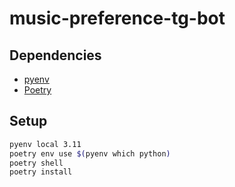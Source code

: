 music-preference-tg-bot
=======================

Dependencies
------------

- [pyenv][pyenv]
- [Poetry][Poetry]

Setup
-----

```sh
pyenv local 3.11
poetry env use $(pyenv which python)
poetry shell
poetry install
```

[pyenv]:    https://github.com/pyenv/pyenv
[Poetry]:   https://python-poetry.org/
